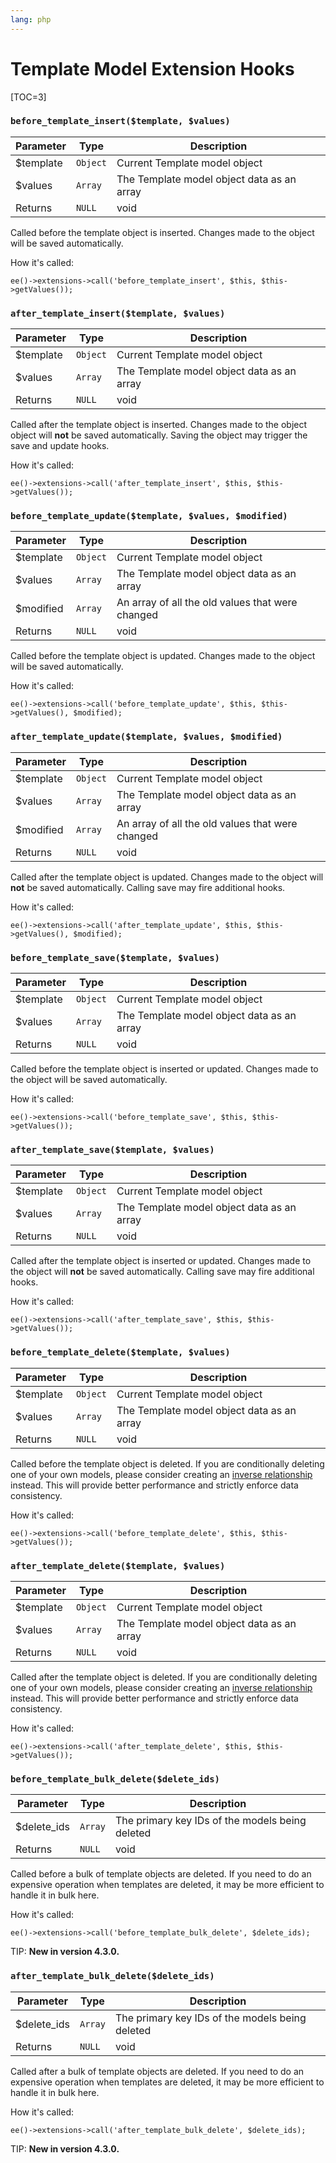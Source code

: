 ```yaml
---
lang: php
---
```


<!--
    This source file is part of the open source project
    ExpressionEngine User Guide (https://github.com/ExpressionEngine/ExpressionEngine-User-Guide)

    @link      https://expressionengine.com/
    @copyright Copyright (c) 2003-2020, Packet Tide, LLC (https://packettide.com)
    @license   https://expressionengine.com/license Licensed under Apache License, Version 2.0
-->

# Template Model Extension Hooks

[TOC=3]

### `before_template_insert($template, $values)`

| Parameter  | Type     | Description                                |
| ---------- | -------- | ------------------------------------------ |
| \$template | `Object` | Current Template model object              |
| \$values   | `Array`  | The Template model object data as an array |
| Returns    | `NULL`   | void                                       |

Called before the template object is inserted. Changes made to the object will be saved automatically.

How it's called:

    ee()->extensions->call('before_template_insert', $this, $this->getValues());

### `after_template_insert($template, $values)`

| Parameter  | Type     | Description                                |
| ---------- | -------- | ------------------------------------------ |
| \$template | `Object` | Current Template model object              |
| \$values   | `Array`  | The Template model object data as an array |
| Returns    | `NULL`   | void                                       |

Called after the template object is inserted. Changes made to the object object will **not** be saved automatically. Saving the object may trigger the save and update hooks.

How it's called:

    ee()->extensions->call('after_template_insert', $this, $this->getValues());

### `before_template_update($template, $values, $modified)`

| Parameter  | Type     | Description                                      |
| ---------- | -------- | ------------------------------------------------ |
| \$template | `Object` | Current Template model object                    |
| \$values   | `Array`  | The Template model object data as an array       |
| \$modified | `Array`  | An array of all the old values that were changed |
| Returns    | `NULL`   | void                                             |

Called before the template object is updated. Changes made to the object will be saved automatically.

How it's called:

    ee()->extensions->call('before_template_update', $this, $this->getValues(), $modified);

### `after_template_update($template, $values, $modified)`

| Parameter  | Type     | Description                                      |
| ---------- | -------- | ------------------------------------------------ |
| \$template | `Object` | Current Template model object                    |
| \$values   | `Array`  | The Template model object data as an array       |
| \$modified | `Array`  | An array of all the old values that were changed |
| Returns    | `NULL`   | void                                             |

Called after the template object is updated. Changes made to the object will **not** be saved automatically. Calling save may fire additional hooks.

How it's called:

    ee()->extensions->call('after_template_update', $this, $this->getValues(), $modified);

### `before_template_save($template, $values)`

| Parameter  | Type     | Description                                |
| ---------- | -------- | ------------------------------------------ |
| \$template | `Object` | Current Template model object              |
| \$values   | `Array`  | The Template model object data as an array |
| Returns    | `NULL`   | void                                       |

Called before the template object is inserted or updated. Changes made to the object will be saved automatically.

How it's called:

    ee()->extensions->call('before_template_save', $this, $this->getValues());

### `after_template_save($template, $values)`

| Parameter  | Type     | Description                                |
| ---------- | -------- | ------------------------------------------ |
| \$template | `Object` | Current Template model object              |
| \$values   | `Array`  | The Template model object data as an array |
| Returns    | `NULL`   | void                                       |

Called after the template object is inserted or updated. Changes made to the object will **not** be saved automatically. Calling save may fire additional hooks.

How it's called:

    ee()->extensions->call('after_template_save', $this, $this->getValues());

### `before_template_delete($template, $values)`

| Parameter  | Type     | Description                                |
| ---------- | -------- | ------------------------------------------ |
| \$template | `Object` | Current Template model object              |
| \$values   | `Array`  | The Template model object data as an array |
| Returns    | `NULL`   | void                                       |

Called before the template object is deleted. If you are conditionally deleting one of your own models, please consider creating an [inverse relationship](development/services/model/relating-models.md#inverse-relationships) instead. This will provide better performance and strictly enforce data consistency.

How it's called:

    ee()->extensions->call('before_template_delete', $this, $this->getValues());

### `after_template_delete($template, $values)`

| Parameter  | Type     | Description                                |
| ---------- | -------- | ------------------------------------------ |
| \$template | `Object` | Current Template model object              |
| \$values   | `Array`  | The Template model object data as an array |
| Returns    | `NULL`   | void                                       |

Called after the template object is deleted. If you are conditionally deleting one of your own models, please consider creating an [inverse relationship](development/services/model/relating-models.md#inverse-relationships) instead. This will provide better performance and strictly enforce data consistency.

How it's called:

    ee()->extensions->call('after_template_delete', $this, $this->getValues());

### `before_template_bulk_delete($delete_ids)`

| Parameter    | Type    | Description                                     |
| ------------ | ------- | ----------------------------------------------- |
| \$delete_ids | `Array` | The primary key IDs of the models being deleted |
| Returns      | `NULL`  | void                                            |

Called before a bulk of template objects are deleted. If you need to do an expensive operation when templates are deleted, it may be more efficient to handle it in bulk here.

How it's called:

    ee()->extensions->call('before_template_bulk_delete', $delete_ids);

TIP: **New in version 4.3.0.**

### `after_template_bulk_delete($delete_ids)`

| Parameter    | Type    | Description                                     |
| ------------ | ------- | ----------------------------------------------- |
| \$delete_ids | `Array` | The primary key IDs of the models being deleted |
| Returns      | `NULL`  | void                                            |

Called after a bulk of template objects are deleted. If you need to do an expensive operation when templates are deleted, it may be more efficient to handle it in bulk here.

How it's called:

    ee()->extensions->call('after_template_bulk_delete', $delete_ids);

TIP: **New in version 4.3.0.**
